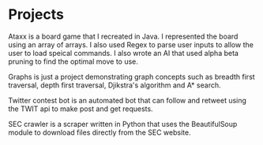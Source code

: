 # Projects

Ataxx is a board game that I recreated in Java. I represented the board using an array of arrays. I also used Regex to parse user inputs to allow the user to load speical commands. I also wrote an AI that used alpha beta pruning to find the optimal move to use.

Graphs is just a project demonstrating graph concepts such as breadth first traversal, depth first traversal, Djikstra's algorithm and A* search. 

Twitter contest bot is an automated bot that can follow and retweet using the TWIT api to make post and get requests.

SEC crawler is a scraper written in Python that uses the BeautifulSoup module to download files directly from the SEC website.

